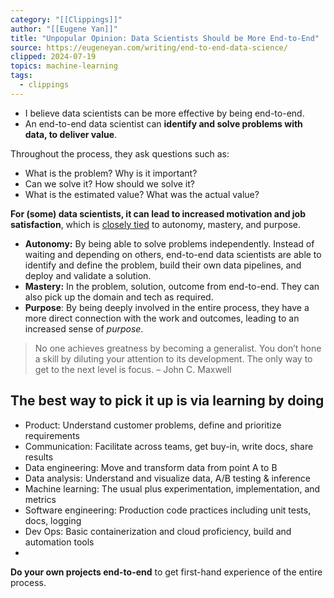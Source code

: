 ```yaml
---
category: "[[Clippings]]"
author: "[[Eugene Yan]]"
title: "Unpopular Opinion: Data Scientists Should be More End-to-End"
source: https://eugeneyan.com/writing/end-to-end-data-science/
clipped: 2024-07-19
topics: machine-learning
tags:
  - clippings
---
```


- I believe data scientists can be more effective by being end-to-end.
- An end-to-end data scientist can **identify and solve problems with data, to deliver value**.

Throughout the process, they ask questions such as:
- What is the problem? Why is it important?
- Can we solve it? How should we solve it?
- What is the estimated value? What was the actual value?

**For (some) data scientists, it can lead to increased motivation and job satisfaction**, which is [closely tied](https://www.clearpointstrategy.com/how-employees-are-motivated-autonomy-mastery-purpose/) to autonomy, mastery, and purpose.

- **Autonomy:** By being able to solve problems independently. Instead of waiting and depending on others, end-to-end data scientists are able to identify and define the problem, build their own data pipelines, and deploy and validate a solution.
- **Mastery:** In the problem, solution, outcome from end-to-end. They can also pick up the domain and tech as required.
- **Purpose**: By being deeply involved in the entire process, they have a more direct connection with the work and outcomes, leading to an increased sense of _purpose_.


>No one achieves greatness by becoming a generalist. You don’t hone a skill by diluting your attention to its development. The only way to get to the next level is focus. 
> – John C. Maxwell

## The best way to pick it up is via learning by doing

- Product: Understand customer problems, define and prioritize requirements
- Communication: Facilitate across teams, get buy-in, write docs, share results
- Data engineering: Move and transform data from point A to B
- Data analysis: Understand and visualize data, A/B testing & inference
- Machine learning: The usual plus experimentation, implementation, and metrics
- Software engineering: Production code practices including unit tests, docs, logging
- Dev Ops: Basic containerization and cloud proficiency, build and automation tools
- 
**Do your own projects end-to-end** to get first-hand experience of the entire process.